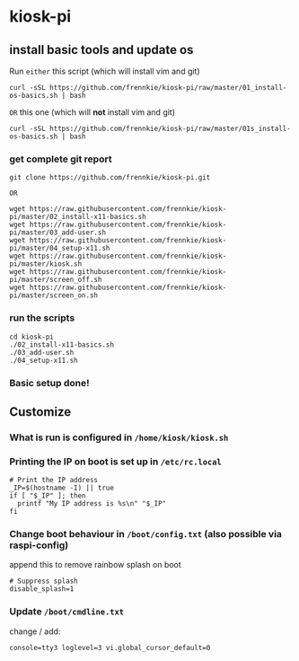 # kiosk-pi

## install basic tools and update os

Run `either` this script (which will install vim and git)

```
curl -sSL https://github.com/frennkie/kiosk-pi/raw/master/01_install-os-basics.sh | bash
```

`OR` this one (which will **not** install vim and git)

```
curl -sSL https://github.com/frennkie/kiosk-pi/raw/master/01s_install-os-basics.sh | bash
```


### get complete git report

```
git clone https://github.com/frennkie/kiosk-pi.git
```

`OR`

```
wget https://raw.githubusercontent.com/frennkie/kiosk-pi/master/02_install-x11-basics.sh
wget https://raw.githubusercontent.com/frennkie/kiosk-pi/master/03_add-user.sh
wget https://raw.githubusercontent.com/frennkie/kiosk-pi/master/04_setup-x11.sh
wget https://raw.githubusercontent.com/frennkie/kiosk-pi/master/kiosk.sh
wget https://raw.githubusercontent.com/frennkie/kiosk-pi/master/screen_off.sh
wget https://raw.githubusercontent.com/frennkie/kiosk-pi/master/screen_on.sh
```

### run the scripts

``` 
cd kiosk-pi
./02_install-x11-basics.sh
./03_add-user.sh
./04_setup-x11.sh
``` 

### Basic setup done!

## Customize

### What is run is configured in `/home/kiosk/kiosk.sh`

### Printing the IP on boot is set up in `/etc/rc.local`

```
# Print the IP address
_IP=$(hostname -I) || true
if [ "$_IP" ]; then
  printf "My IP address is %s\n" "$_IP"
fi
``` 

### Change boot behaviour in `/boot/config.txt` (also possible via raspi-config)

append this to remove rainbow splash on boot

```
# Suppress splash
disable_splash=1
```

### Update `/boot/cmdline.txt`

change / add:

```
console=tty3 loglevel=3 vi.global_cursor_default=0
```

